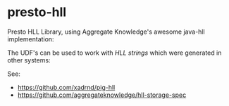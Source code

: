 # presto-hll
Presto HLL Library, using Aggregate Knowledge's awesome java-hll implementation:


The UDF's can be used to work with *HLL strings* which were generated in other systems:

See:
* https://github.com/xadrnd/pig-hll
* https://github.com/aggregateknowledge/hll-storage-spec


